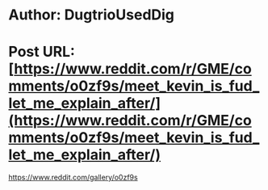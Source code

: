 # Author: DugtrioUsedDig
# Post URL: [https://www.reddit.com/r/GME/comments/o0zf9s/meet_kevin_is_fud_let_me_explain_after/](https://www.reddit.com/r/GME/comments/o0zf9s/meet_kevin_is_fud_let_me_explain_after/)


https://www.reddit.com/gallery/o0zf9s